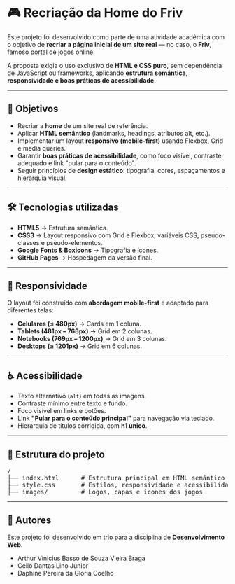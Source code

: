<h1>🎮 Recriação da Home do Friv</h1>

<p>Este projeto foi desenvolvido como parte de uma atividade acadêmica com o objetivo de <strong>recriar a página inicial de um site real</strong> — no caso, o <strong>Friv</strong>, famoso portal de jogos online.</p>

<p>A proposta exigia o uso exclusivo de <strong>HTML e CSS puro</strong>, sem dependência de JavaScript ou frameworks, aplicando <strong>estrutura semântica, responsividade e boas práticas de acessibilidade</strong>.</p>

<hr>

<h2>📌 Objetivos</h2>
<ul>
  <li>Recriar a <strong>home</strong> de um site real de referência.</li>
  <li>Aplicar <strong>HTML semântico</strong> (landmarks, headings, atributos alt, etc.).</li>
  <li>Implementar um layout <strong>responsivo (mobile-first)</strong> usando Flexbox, Grid e media queries.</li>
  <li>Garantir <strong>boas práticas de acessibilidade</strong>, como foco visível, contraste adequado e link "pular para o conteúdo".</li>
  <li>Seguir princípios de <strong>design estático</strong>: tipografia, cores, espaçamentos e hierarquia visual.</li>
</ul>

<hr>

<h2>🛠️ Tecnologias utilizadas</h2>
<ul>
  <li><strong>HTML5</strong> → Estrutura semântica.</li>
  <li><strong>CSS3</strong> → Layout responsivo com Grid e Flexbox, variáveis CSS, pseudo-classes e pseudo-elementos.</li>
  <li><strong>Google Fonts & Boxicons</strong> → Tipografia e ícones.</li>
  <li><strong>GitHub Pages</strong> → Hospedagem da versão final.</li>
</ul>

<hr>

<h2>📱 Responsividade</h2>
<p>O layout foi construído com <strong>abordagem mobile-first</strong> e adaptado para diferentes telas:</p>
<ul>
  <li><strong>Celulares (≤ 480px)</strong> → Cards em 1 coluna.</li>
  <li><strong>Tablets (481px – 768px)</strong> → Grid em 2 colunas.</li>
  <li><strong>Notebooks (769px – 1200px)</strong> → Grid em 3 colunas.</li>
  <li><strong>Desktops (≥ 1201px)</strong> → Grid em 6 colunas.</li>
</ul>

<hr>

<h2>♿ Acessibilidade</h2>
<ul>
  <li>Texto alternativo (<code>alt</code>) em todas as imagens.</li>
  <li>Contraste mínimo entre texto e fundo.</li>
  <li>Foco visível em links e botões.</li>
  <li>Link <strong>"Pular para o conteúdo principal"</strong> para navegação via teclado.</li>
  <li>Hierarquia de títulos corrigida, com <strong>h1 único</strong>.</li>
</ul>

<hr>

<h2>📂 Estrutura do projeto</h2>
<pre>
/
├── index.html      # Estrutura principal em HTML semântico
├── style.css       # Estilos, responsividade e acessibilidade
├── images/         # Logos, capas e ícones dos jogos
</pre>

<hr>

<h2>👥 Autores</h2>
<p>Este projeto foi desenvolvido em trio para a disciplina de <strong>Desenvolvimento Web</strong>.</p>
<ul>
  <li>Arthur Vinicius Basso de Souza Vieira Braga</li>
  <li>Celio Dantas Lino Junior</li>
  <li>Daphine Pereira da Gloria Coelho</li>
</ul>
